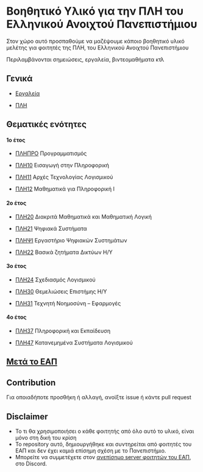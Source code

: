 # Βοηθητικό Υλικό για την ΠΛΗ του Ελληνικού Ανοιχτού Πανεπιστήμιου

Στον χώρο αυτό προσπαθούμε να μαζέψουμε κάποιο βοηθητικό υλικό μελέτης για φοιτητές της ΠΛΗ, του Ελληνικού Ανοιχτού Πανεπιστήμιου

Περιλαμβάνονται σημειώσεις, εργαλεία, βιντεομαθήματα κτλ

## Γενικά

- [Εργαλεία](https://github.com/ikiranis/EAPDocs/blob/main/general/tools.md)

- [ΠΛΗ](https://github.com/ikiranis/EAPDocs/blob/main/general/PLH.md)

## Θεματικές ενότητες

#### 1ο έτος

- [ΠΛΗΠΡΟ](https://github.com/ikiranis/EAPDocs/blob/main/topics/PLHPRO.md) Προγραμματισμός

- [ΠΛΗ10](https://github.com/ikiranis/EAPDocs/blob/main/topics/PLH10.md) Εισαγωγή στην Πληροφορική

- [ΠΛΗ11](https://github.com/ikiranis/EAPDocs/blob/main/topics/PLH11.md) Αρχές Τεχνολογίας Λογισμικού

- [ΠΛΗ12](https://github.com/ikiranis/EAPDocs/blob/main/topics/PLH12.md) Μαθηματικά για Πληροφορική Ι

#### 2ο έτος

- [ΠΛΗ20](https://github.com/ikiranis/EAPDocs/blob/main/topics/PLH20.md) Διακριτά Μαθηματικά και Μαθηματική Λογική

- [ΠΛΗ21](https://github.com/ikiranis/EAPDocs/blob/main/topics/PLH21.md) Ψηφιακά Συστήματα

- [ΠΛΗΨΙ](https://github.com/ikiranis/EAPDocs/blob/main/topics/ΠΛΗΨΙ.md) Εργαστήριο Ψηφιακών Συστημάτων

- [ΠΛΗ22](https://github.com/ikiranis/EAPDocs/blob/main/topics/PLH22.md) Βασικά ζητήματα Δικτύων Η/Υ

#### 3ο έτος

- [ΠΛΗ24](https://github.com/ikiranis/EAPDocs/blob/main/topics/PLH24.md) Σχεδιασμός Λογισμικού

- [ΠΛΗ30](https://github.com/ikiranis/EAPDocs/blob/main/topics/PLH30.md) Θεμελιώσεις Επιστήμης Η/Υ

- [ΠΛΗ31](https://github.com/ikiranis/EAPDocs/blob/main/topics/PLH31.md) Τεχνητή Νοημοσύνη – Εφαρμογές

#### 4ο έτος

- [ΠΛΗ37](https://github.com/ikiranis/EAPDocs/blob/main/topics/PLH47.md) Πληροφορική και Εκπαίδευση

- [ΠΛΗ47](https://github.com/ikiranis/EAPDocs/blob/main/topics/PLH47.md) Κατανεμημένα Συστήματα Λογισμικού

## [Μετά το ΕΑΠ](https://github.com/ikiranis/EAPDocs/blob/main/after/index.md)

## Contribution

Για οποιαδήποτε προσθήκη ή αλλαγή, ανοίξτε issue ή κάντε pull request

## Disclaimer

- Το τι θα χρησιμοποιήσει ο κάθε φοιτητής από όλο αυτό το υλικό, είναι μόνο στη δική του κρίση
- To repository αυτό, δημιουργήθηκε και συντηρείται από φοιτητές του ΕΑΠ και δεν έχει καμιά επίσημη σχέση με το Πανεπιστήμιο.
- Μπορείτε να συμμετέχετε στον [ανεπίσημο server φοιτητών του ΕΑΠ](https://discord.gg/u5YSUunGxe), στο Discord.
